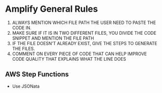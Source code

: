 # Amplify General Rules

1. ALWAYS MENTION WHICH FILE PATH THE USER NEED TO PASTE THE CODE IN.
2. MAKE SURE IF IT IS IN TWO DIFFERENT FILES, YOU DIVIDE THE CODE SNIPPET AND MENTION THE FILE PATH
3. IF THE FILE DOESN'T ALREADY EXIST, GIVE THE STEPS TO GENERATE THE FILES.
4. COMMENT ON EVERY PIECE OF CODE THAT CAN HELP IMPROVE CODE QUALITY THAT EXPLAINS WHAT THE LINE DOES

## AWS Step Functions

- Use JSONata
